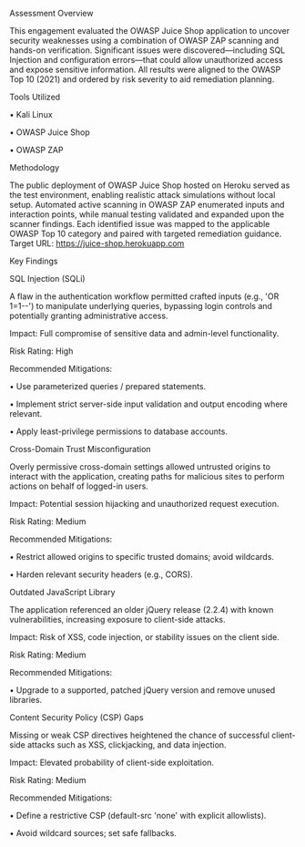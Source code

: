  Assessment Overview

 
 This engagement evaluated the OWASP Juice Shop application to uncover security weaknesses using a
 combination of OWASP ZAP scanning and hands-on verification. Significant issues were discovered—including
 SQL Injection and configuration errors—that could allow unauthorized access and expose sensitive information. All
 results were aligned to the OWASP Top 10 (2021) and ordered by risk severity to aid remediation planning.





 
 Tools Utilized

 
  • Kali Linux

  
  • OWASP Juice Shop

  
  • OWASP ZAP




  
 Methodology

 
 The public deployment of OWASP Juice Shop hosted on Heroku served as the test environment, enabling realistic
 attack simulations without local setup. Automated active scanning in OWASP ZAP enumerated inputs and
 interaction points, while manual testing validated and expanded upon the scanner findings. Each identified issue
 was mapped to the applicable OWASP Top 10 category and paired with targeted remediation guidance.
 Target URL: https://juice-shop.herokuapp.com



 
 Key Findings

 
 SQL Injection (SQLi)

 
 A flaw in the authentication workflow permitted crafted inputs (e.g., 'OR 1=1--') to manipulate underlying queries,
 bypassing login controls and potentially granting administrative access.

 
 Impact: Full compromise of sensitive data and admin-level functionality.

 
 Risk Rating: High

 
 Recommended Mitigations:

 
  • Use parameterized queries / prepared statements.

  
  • Implement strict server-side input validation and output encoding where relevant.

  
  • Apply least-privilege permissions to database accounts.



  
 Cross-Domain Trust Misconfiguration

 
 Overly permissive cross-domain settings allowed untrusted origins to interact with the application, creating paths for
 malicious sites to perform actions on behalf of logged-in users.

 
Impact: Potential session hijacking and unauthorized request execution.


 Risk Rating: Medium

 
 Recommended Mitigations:

 
 • Restrict allowed origins to specific trusted domains; avoid wildcards.

 
  • Harden relevant security headers (e.g., CORS).



  
 Outdated JavaScript Library

 
 The application referenced an older jQuery release (2.2.4) with known vulnerabilities, increasing exposure to
 client-side attacks.

 
 Impact: Risk of XSS, code injection, or stability issues on the client side.

 
 Risk Rating: Medium

 
 Recommended Mitigations:

 
 • Upgrade to a supported, patched jQuery version and remove unused libraries.




 
 Content Security Policy (CSP) Gaps

 
 Missing or weak CSP directives heightened the chance of successful client-side attacks such as XSS, clickjacking,
 and data injection.

 
 Impact: Elevated probability of client-side exploitation.

 
 Risk Rating: Medium

 
 Recommended Mitigations:

 
 • Define a restrictive CSP (default-src 'none' with explicit allowlists).


 • Avoid wildcard sources; set safe fallbacks.

